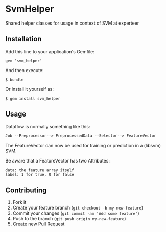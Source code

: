 # SvmHelper

Shared helper classes for usage in context of SVM at experteer

## Installation

Add this line to your application's Gemfile:

    gem 'svm_helper'

And then execute:

    $ bundle

Or install it yourself as:

    $ gem install svm_helper

## Usage

Dataflow is normally something like this:

    Job --Preprocessor--> PreprocessedData --Selector--> FeatureVector

The FeatureVector can now be used for training or prediction in a (libsvm) SVM.

Be aware that a FeatureVector has two Attributes:

    data: the feature array itself
    label: 1 for true, 0 for false


## Contributing

1. Fork it
2. Create your feature branch (`git checkout -b my-new-feature`)
3. Commit your changes (`git commit -am 'Add some feature'`)
4. Push to the branch (`git push origin my-new-feature`)
5. Create new Pull Request
